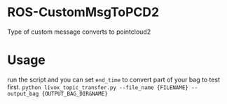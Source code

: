 # ROS-CustomMsgToPCD2
Type of custom message converts to pointcloud2

# Usage
run the script and you can set `end_time` to convert part of your bag to test first.
`
python livox_topic_transfer.py --file_name {FILENAME} --output_bag {OUTPUT_BAG_DIR&NAME}
`

